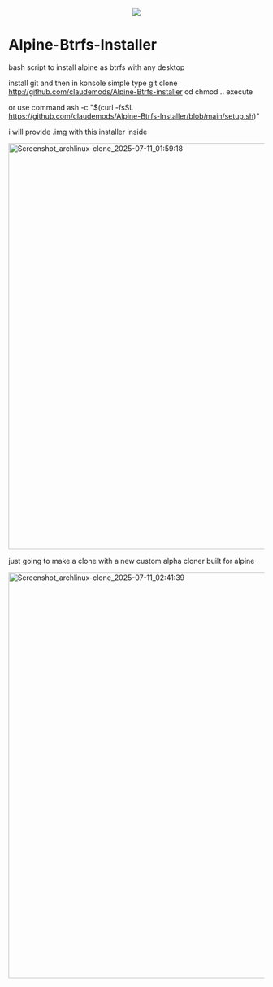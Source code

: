 <p align="center">
  <img src="https://i.postimg.cc/d1VR617H/alpine.webp">
</p>




# Alpine-Btrfs-Installer
bash script to install alpine as btrfs with any desktop

install git and then in konsole simple type git clone http://github.com/claudemods/Alpine-Btrfs-installer cd chmod .. execute

or use command ash -c "$(curl -fsSL https://github.com/claudemods/Alpine-Btrfs-Installer/blob/main/setup.sh)"

i will provide .img with this installer inside



<img width="1280" height="800" alt="Screenshot_archlinux-clone_2025-07-11_01:59:18" src="https://github.com/user-attachments/assets/ece6ea61-7a4b-40d9-b4c1-d93d040a30d9" />


just going to make a clone with a new custom alpha cloner built for alpine 

<img width="1280" height="800" alt="Screenshot_archlinux-clone_2025-07-11_02:41:39" src="https://github.com/user-attachments/assets/ba27567a-fc71-4f26-8233-dce510c8b61a" />


